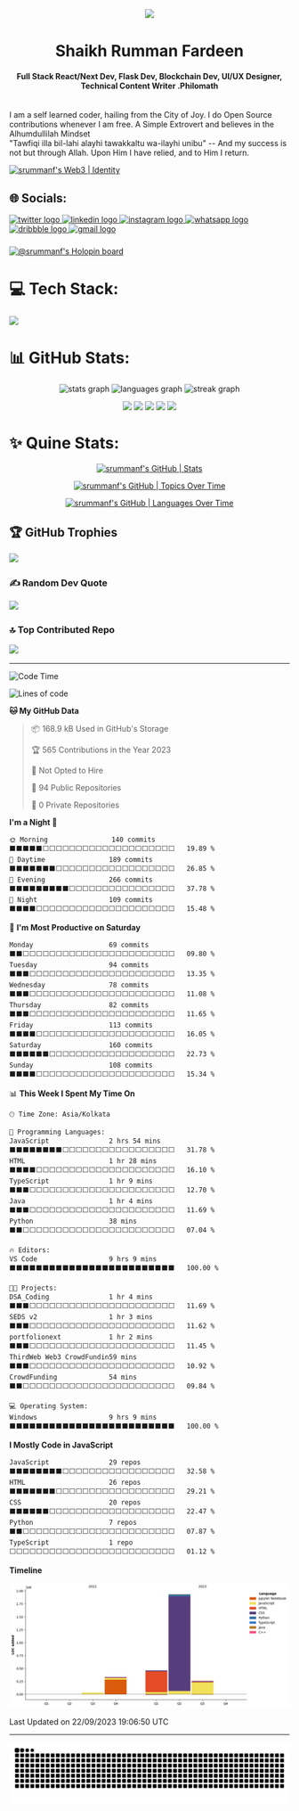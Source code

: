 <div align="center">
  <img height="150" src="https://camo.githubusercontent.com/0827d2686486b40ecd8ca763f34567c04909cec9162d1435ca29f82265d97697/68747470733a2f2f6d656469612e67697068792e636f6d2f6d656469612f4a49583974326a305a544e39532f67697068792d646f776e73697a65642e676966"  />
</div>
<div align="center">
 <h1>Shaikh Rumman Fardeen</h1> </div>



<div align="center">
 <h4>Full Stack React/Next Dev, Flask Dev, Blockchain Dev, UI/UX Designer, Technical Content Writer .Philomath</h4> </div>



<br>I am a self learned coder, hailing from the City of Joy. I do Open Source contributions whenever I am free. A Simple Extrovert and believes in the Alhumdullilah Mindset<br> "Tawfiqi illa bil-lahi alayhi tawakkaltu wa-ilayhi unibu" -- And my success is not but through Allah. Upon Him I have relied, and to Him I return.

[![srummanf's Web3 | Identity](https://stats.quine.sh/srummanf/web3?theme=dark)](https://quine.sh?utm_source=widgets&utm_campaign=srummanf)


## 🌐 Socials:
<div align="left">
  <a href="https://twitter.com/srummanf" target="_blank">
    <img src="https://raw.githubusercontent.com/maurodesouza/profile-readme-generator/master/src/assets/icons/social/twitter/default.svg" width="52" height="40" alt="twitter logo"  />
  </a>
  <a href="https://www.linkedin.com/in/srummanf " target="_blank">
    <img src="https://raw.githubusercontent.com/maurodesouza/profile-readme-generator/master/src/assets/icons/social/linkedin/default.svg" width="52" height="40" alt="linkedin logo"  />
  </a>
  <a href="https://www.instagram.com/rumf.ar/" target="_blank">
    <img src="https://raw.githubusercontent.com/maurodesouza/profile-readme-generator/master/src/assets/icons/social/instagram/default.svg" width="52" height="40" alt="instagram logo"  />
  </a>
  <a href="9903581057" target="_blank">
    <img src="https://raw.githubusercontent.com/maurodesouza/profile-readme-generator/master/src/assets/icons/social/whatsapp/default.svg" width="52" height="40" alt="whatsapp logo"  />
  </a>
  <a href="https://dribbble.com/srummanf" target="_blank">
    <img src="https://raw.githubusercontent.com/maurodesouza/profile-readme-generator/master/src/assets/icons/social/dribbble/default.svg" width="52" height="40" alt="dribbble logo"  />
  </a>
  <a href="rummanfardeen4567@gmail.com" target="_blank">
    <img src="https://raw.githubusercontent.com/maurodesouza/profile-readme-generator/master/src/assets/icons/social/gmail/default.svg" width="52" height="40" alt="gmail logo"  />
  </a>
</div>

###

###


[![@srummanf's Holopin board](https://holopin.me/srummanf)](https://holopin.io/@srummanf)


# 💻 Tech Stack:
<a href="https://skillicons.dev" align="center">
    <img align="center" src="https://skillicons.dev/icons?i=java,python,javascript,r,react,figma,typescript,googlecloud,flask,next,vite,nodejs,vscode,md,git,github,githubactions,html,css,bootstrap,babel,wordpress,webflow,tailwind,sass,express,firebase,supabase,mongodb,mysql,postgres,postman,netlify,vercel,graphql,solidity,ipfs,remix" />
  </a>






# 📊 GitHub Stats:

<div align="center">


  <img src="https://github-readme-stats.vercel.app/api?username=srummanf&hide_title=false&hide_rank=false&show_icons=true&include_all_commits=true&count_private=true&disable_animations=false&theme=dracula&locale=en&hide_border=true&order=1" height="200" alt="stats graph"  />
  <img src="https://github-readme-stats.vercel.app/api/top-langs?username=srummanf&locale=en&hide_title=true&layout=compact&card_width=320&langs_count=5&theme=dracula&hide_border=true&order=2" height="150" alt="languages graph"  />
  <img src="https://streak-stats.demolab.com?user=srummanf&theme=dracula&hide_border=true&border_radius=5&order=3" height="150" alt="streak graph"  />

  ![](http://github-profile-summary-cards.vercel.app/api/cards/profile-details?username=srummanf&theme=dracula)
  ![](http://github-profile-summary-cards.vercel.app/api/cards/repos-per-language?username=srummanf&theme=dracula)
  ![](http://github-profile-summary-cards.vercel.app/api/cards/most-commit-language?username=srummanf&theme=dracula)
  ![](http://github-profile-summary-cards.vercel.app/api/cards/stats?username=srummanf&theme=dracula)
  ![](http://github-profile-summary-cards.vercel.app/api/cards/productive-time?username=srummanf&theme=dracula&utcOffset=8)




</div>

###

# ✨ Quine Stats:
<div align="center">

[![srummanf's GitHub | Stats](https://stats.quine.sh/srummanf/github?theme=dark)](https://quine.sh?utm_source=widgets&utm_campaign=srummanf)

[![srummanf's GitHub | Topics Over Time](https://stats.quine.sh/srummanf/topics-over-time?theme=dark)](https://quine.sh?utm_source=widgets&utm_campaign=srummanf)

[![srummanf's GitHub | Languages Over Time](https://stats.quine.sh/srummanf/languages-over-time?theme=dark)](https://quine.sh?utm_source=widgets&utm_campaign=srummanf)
</div>


## 🏆 GitHub Trophies
![](https://github-profile-trophy.vercel.app/?username=srummanf&theme=gitdimmed&no-frame=false&no-bg=false&margin-w=4)

<!-- ## 🐦 Latest Tweet
[![github-readme-twitter](https://github-readme-twitter.gazf.vercel.app/api?id=srummanf)](https://github.com/gazf/github-readme-twitter) -->

### ✍️ Random Dev Quote
![](https://quotes-github-readme.vercel.app/api?type=horizontal&theme=merko)

### 🔝 Top Contributed Repo
![](https://github-contributor-stats.vercel.app/api?username=srummanf&limit=5&theme=dark&combine_all_yearly_contributions=true)

-------
<!--START_SECTION:waka-->
![Code Time](http://img.shields.io/badge/Code%20Time-28%20hrs%2037%20mins-blue)

![Lines of code](https://img.shields.io/badge/From%20Hello%20World%20I%27ve%20Written-3.0%20million%20lines%20of%20code-blue)

**🐱 My GitHub Data** 

> 📦 168.9 kB Used in GitHub's Storage 
 > 
> 🏆 565 Contributions in the Year 2023
 > 
> 🚫 Not Opted to Hire
 > 
> 📜 94 Public Repositories 
 > 
> 🔑 0 Private Repositories 
 > 
**I'm a Night 🦉** 

```text
🌞 Morning                140 commits         ⬛⬛⬛⬛⬛⬜⬜⬜⬜⬜⬜⬜⬜⬜⬜⬜⬜⬜⬜⬜⬜⬜⬜⬜⬜   19.89 % 
🌆 Daytime                189 commits         ⬛⬛⬛⬛⬛⬛⬛⬜⬜⬜⬜⬜⬜⬜⬜⬜⬜⬜⬜⬜⬜⬜⬜⬜⬜   26.85 % 
🌃 Evening                266 commits         ⬛⬛⬛⬛⬛⬛⬛⬛⬛⬜⬜⬜⬜⬜⬜⬜⬜⬜⬜⬜⬜⬜⬜⬜⬜   37.78 % 
🌙 Night                  109 commits         ⬛⬛⬛⬛⬜⬜⬜⬜⬜⬜⬜⬜⬜⬜⬜⬜⬜⬜⬜⬜⬜⬜⬜⬜⬜   15.48 % 
```
📅 **I'm Most Productive on Saturday** 

```text
Monday                   69 commits          ⬛⬛⬜⬜⬜⬜⬜⬜⬜⬜⬜⬜⬜⬜⬜⬜⬜⬜⬜⬜⬜⬜⬜⬜⬜   09.80 % 
Tuesday                  94 commits          ⬛⬛⬛⬜⬜⬜⬜⬜⬜⬜⬜⬜⬜⬜⬜⬜⬜⬜⬜⬜⬜⬜⬜⬜⬜   13.35 % 
Wednesday                78 commits          ⬛⬛⬛⬜⬜⬜⬜⬜⬜⬜⬜⬜⬜⬜⬜⬜⬜⬜⬜⬜⬜⬜⬜⬜⬜   11.08 % 
Thursday                 82 commits          ⬛⬛⬛⬜⬜⬜⬜⬜⬜⬜⬜⬜⬜⬜⬜⬜⬜⬜⬜⬜⬜⬜⬜⬜⬜   11.65 % 
Friday                   113 commits         ⬛⬛⬛⬛⬜⬜⬜⬜⬜⬜⬜⬜⬜⬜⬜⬜⬜⬜⬜⬜⬜⬜⬜⬜⬜   16.05 % 
Saturday                 160 commits         ⬛⬛⬛⬛⬛⬛⬜⬜⬜⬜⬜⬜⬜⬜⬜⬜⬜⬜⬜⬜⬜⬜⬜⬜⬜   22.73 % 
Sunday                   108 commits         ⬛⬛⬛⬛⬜⬜⬜⬜⬜⬜⬜⬜⬜⬜⬜⬜⬜⬜⬜⬜⬜⬜⬜⬜⬜   15.34 % 
```


📊 **This Week I Spent My Time On** 

```text
🕑︎ Time Zone: Asia/Kolkata

💬 Programming Languages: 
JavaScript               2 hrs 54 mins       ⬛⬛⬛⬛⬛⬛⬛⬛⬜⬜⬜⬜⬜⬜⬜⬜⬜⬜⬜⬜⬜⬜⬜⬜⬜   31.78 % 
HTML                     1 hr 28 mins        ⬛⬛⬛⬛⬜⬜⬜⬜⬜⬜⬜⬜⬜⬜⬜⬜⬜⬜⬜⬜⬜⬜⬜⬜⬜   16.10 % 
TypeScript               1 hr 9 mins         ⬛⬛⬛⬜⬜⬜⬜⬜⬜⬜⬜⬜⬜⬜⬜⬜⬜⬜⬜⬜⬜⬜⬜⬜⬜   12.70 % 
Java                     1 hr 4 mins         ⬛⬛⬛⬜⬜⬜⬜⬜⬜⬜⬜⬜⬜⬜⬜⬜⬜⬜⬜⬜⬜⬜⬜⬜⬜   11.69 % 
Python                   38 mins             ⬛⬛⬜⬜⬜⬜⬜⬜⬜⬜⬜⬜⬜⬜⬜⬜⬜⬜⬜⬜⬜⬜⬜⬜⬜   07.04 % 

🔥 Editors: 
VS Code                  9 hrs 9 mins        ⬛⬛⬛⬛⬛⬛⬛⬛⬛⬛⬛⬛⬛⬛⬛⬛⬛⬛⬛⬛⬛⬛⬛⬛⬛   100.00 % 

🐱‍💻 Projects: 
DSA_Coding               1 hr 4 mins         ⬛⬛⬛⬜⬜⬜⬜⬜⬜⬜⬜⬜⬜⬜⬜⬜⬜⬜⬜⬜⬜⬜⬜⬜⬜   11.69 % 
SEDS v2                  1 hr 3 mins         ⬛⬛⬛⬜⬜⬜⬜⬜⬜⬜⬜⬜⬜⬜⬜⬜⬜⬜⬜⬜⬜⬜⬜⬜⬜   11.62 % 
portfolionext            1 hr 2 mins         ⬛⬛⬛⬜⬜⬜⬜⬜⬜⬜⬜⬜⬜⬜⬜⬜⬜⬜⬜⬜⬜⬜⬜⬜⬜   11.45 % 
ThirdWeb Web3 CrowdFundin59 mins             ⬛⬛⬛⬜⬜⬜⬜⬜⬜⬜⬜⬜⬜⬜⬜⬜⬜⬜⬜⬜⬜⬜⬜⬜⬜   10.92 % 
CrowdFunding             54 mins             ⬛⬛⬜⬜⬜⬜⬜⬜⬜⬜⬜⬜⬜⬜⬜⬜⬜⬜⬜⬜⬜⬜⬜⬜⬜   09.84 % 

💻 Operating System: 
Windows                  9 hrs 9 mins        ⬛⬛⬛⬛⬛⬛⬛⬛⬛⬛⬛⬛⬛⬛⬛⬛⬛⬛⬛⬛⬛⬛⬛⬛⬛   100.00 % 
```

**I Mostly Code in JavaScript** 

```text
JavaScript               29 repos            ⬛⬛⬛⬛⬛⬛⬛⬛⬜⬜⬜⬜⬜⬜⬜⬜⬜⬜⬜⬜⬜⬜⬜⬜⬜   32.58 % 
HTML                     26 repos            ⬛⬛⬛⬛⬛⬛⬛⬜⬜⬜⬜⬜⬜⬜⬜⬜⬜⬜⬜⬜⬜⬜⬜⬜⬜   29.21 % 
CSS                      20 repos            ⬛⬛⬛⬛⬛⬛⬜⬜⬜⬜⬜⬜⬜⬜⬜⬜⬜⬜⬜⬜⬜⬜⬜⬜⬜   22.47 % 
Python                   7 repos             ⬛⬛⬜⬜⬜⬜⬜⬜⬜⬜⬜⬜⬜⬜⬜⬜⬜⬜⬜⬜⬜⬜⬜⬜⬜   07.87 % 
TypeScript               1 repo              ⬜⬜⬜⬜⬜⬜⬜⬜⬜⬜⬜⬜⬜⬜⬜⬜⬜⬜⬜⬜⬜⬜⬜⬜⬜   01.12 % 
```



**Timeline**

![Lines of Code chart](https://raw.githubusercontent.com/srummanf/srummanf/main/assets/bar_graph.png)


 Last Updated on 22/09/2023 19:06:50 UTC
<!--END_SECTION:waka-->


<hr>
<img src="https://raw.githubusercontent.com/srummanf/srummanf/output/snake.svg" alt="Snake animation" />



<!-- <img src="https://github-readme-linkedin-wga2.vercel.app/user?username=srummanf" /> -->

<!-- Proudly created with GPRM ( https://gprm.itsvg.in ) -->


<!-- 
Sample cat code : https://camo.githubusercontent.com/0827d2686486b40ecd8ca763f34567c04909cec9162d1435ca29f82265d97697/68747470733a2f2f6d656469612e67697068792e636f6d2f6d656469612f4a49583974326a305a544e39532f67697068792d646f776e73697a65642e676966 -->
<!-- 
Sample Human Code: https://camo.githubusercontent.com/62da68eb62b1e5f175f7d1f0191dd89a653d7908feb22d37d4a0ab07365d6791/68747470733a2f2f6d656469612e67697068792e636f6d2f6d656469612f4d3967624264396e6244724f5475314d71782f67697068792e676966 -->






<!-- ### Hi there 👋 

**srummanf/srummanf** is a ✨ _special_ ✨ repository because its `README.md` (this file) appears on your GitHub profile.

Here are some ideas to get you started:

- 🔭 I’m currently working on ...
- 🌱 I’m currently learning ...
- 👯 I’m looking to collaborate on ...
- 🤔 I’m looking for help with ...
- 💬 Ask me about ...
- 📫 How to reach me: ...
- 😄 Pronouns: ...
- ⚡ Fun fact: ...

https://profile-readme-generator.com/
-->


<!-- https://github.com/anmol098/waka-readme-stats#new-to-wakatime -->

<!-- https://github.com/athul/waka-readme -->